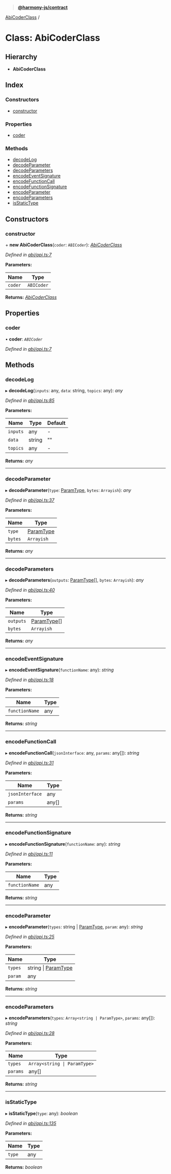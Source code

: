 > **[@harmony-js/contract](../README.md)**

[AbiCoderClass](abicoderclass.md) /

# Class: AbiCoderClass

## Hierarchy

* **AbiCoderClass**

## Index

### Constructors

* [constructor](abicoderclass.md#constructor)

### Properties

* [coder](abicoderclass.md#coder)

### Methods

* [decodeLog](abicoderclass.md#decodelog)
* [decodeParameter](abicoderclass.md#decodeparameter)
* [decodeParameters](abicoderclass.md#decodeparameters)
* [encodeEventSignature](abicoderclass.md#encodeeventsignature)
* [encodeFunctionCall](abicoderclass.md#encodefunctioncall)
* [encodeFunctionSignature](abicoderclass.md#encodefunctionsignature)
* [encodeParameter](abicoderclass.md#encodeparameter)
* [encodeParameters](abicoderclass.md#encodeparameters)
* [isStaticType](abicoderclass.md#isstatictype)

## Constructors

###  constructor

\+ **new AbiCoderClass**(`coder`: `ABICoder`): *[AbiCoderClass](abicoderclass.md)*

*Defined in [abi/api.ts:7](https://github.com/FireStack-Lab/Harmony-sdk-core/blob/c727071/packages/harmony-contract/src/abi/api.ts#L7)*

**Parameters:**

Name | Type |
------ | ------ |
`coder` | `ABICoder` |

**Returns:** *[AbiCoderClass](abicoderclass.md)*

## Properties

###  coder

• **coder**: *`ABICoder`*

*Defined in [abi/api.ts:7](https://github.com/FireStack-Lab/Harmony-sdk-core/blob/c727071/packages/harmony-contract/src/abi/api.ts#L7)*

## Methods

###  decodeLog

▸ **decodeLog**(`inputs`: any, `data`: string, `topics`: any): *any*

*Defined in [abi/api.ts:85](https://github.com/FireStack-Lab/Harmony-sdk-core/blob/c727071/packages/harmony-contract/src/abi/api.ts#L85)*

**Parameters:**

Name | Type | Default |
------ | ------ | ------ |
`inputs` | any | - |
`data` | string | "" |
`topics` | any | - |

**Returns:** *any*

___

###  decodeParameter

▸ **decodeParameter**(`type`: [ParamType](../interfaces/paramtype.md), `bytes`: `Arrayish`): *any*

*Defined in [abi/api.ts:37](https://github.com/FireStack-Lab/Harmony-sdk-core/blob/c727071/packages/harmony-contract/src/abi/api.ts#L37)*

**Parameters:**

Name | Type |
------ | ------ |
`type` | [ParamType](../interfaces/paramtype.md) |
`bytes` | `Arrayish` |

**Returns:** *any*

___

###  decodeParameters

▸ **decodeParameters**(`outputs`: [ParamType](../interfaces/paramtype.md)[], `bytes`: `Arrayish`): *any*

*Defined in [abi/api.ts:40](https://github.com/FireStack-Lab/Harmony-sdk-core/blob/c727071/packages/harmony-contract/src/abi/api.ts#L40)*

**Parameters:**

Name | Type |
------ | ------ |
`outputs` | [ParamType](../interfaces/paramtype.md)[] |
`bytes` | `Arrayish` |

**Returns:** *any*

___

###  encodeEventSignature

▸ **encodeEventSignature**(`functionName`: any): *string*

*Defined in [abi/api.ts:18](https://github.com/FireStack-Lab/Harmony-sdk-core/blob/c727071/packages/harmony-contract/src/abi/api.ts#L18)*

**Parameters:**

Name | Type |
------ | ------ |
`functionName` | any |

**Returns:** *string*

___

###  encodeFunctionCall

▸ **encodeFunctionCall**(`jsonInterface`: any, `params`: any[]): *string*

*Defined in [abi/api.ts:31](https://github.com/FireStack-Lab/Harmony-sdk-core/blob/c727071/packages/harmony-contract/src/abi/api.ts#L31)*

**Parameters:**

Name | Type |
------ | ------ |
`jsonInterface` | any |
`params` | any[] |

**Returns:** *string*

___

###  encodeFunctionSignature

▸ **encodeFunctionSignature**(`functionName`: any): *string*

*Defined in [abi/api.ts:11](https://github.com/FireStack-Lab/Harmony-sdk-core/blob/c727071/packages/harmony-contract/src/abi/api.ts#L11)*

**Parameters:**

Name | Type |
------ | ------ |
`functionName` | any |

**Returns:** *string*

___

###  encodeParameter

▸ **encodeParameter**(`types`: string | [ParamType](../interfaces/paramtype.md), `param`: any): *string*

*Defined in [abi/api.ts:25](https://github.com/FireStack-Lab/Harmony-sdk-core/blob/c727071/packages/harmony-contract/src/abi/api.ts#L25)*

**Parameters:**

Name | Type |
------ | ------ |
`types` | string \| [ParamType](../interfaces/paramtype.md) |
`param` | any |

**Returns:** *string*

___

###  encodeParameters

▸ **encodeParameters**(`types`: `Array<string | ParamType>`, `params`: any[]): *string*

*Defined in [abi/api.ts:28](https://github.com/FireStack-Lab/Harmony-sdk-core/blob/c727071/packages/harmony-contract/src/abi/api.ts#L28)*

**Parameters:**

Name | Type |
------ | ------ |
`types` | `Array<string \| ParamType>` |
`params` | any[] |

**Returns:** *string*

___

###  isStaticType

▸ **isStaticType**(`type`: any): *boolean*

*Defined in [abi/api.ts:135](https://github.com/FireStack-Lab/Harmony-sdk-core/blob/c727071/packages/harmony-contract/src/abi/api.ts#L135)*

**Parameters:**

Name | Type |
------ | ------ |
`type` | any |

**Returns:** *boolean*